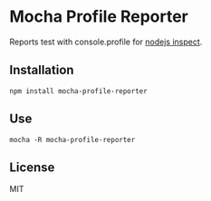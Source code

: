 Mocha Profile Reporter
======================

Reports test with console.profile for [nodejs inspect](https://medium.com/@paul_irish/debugging-node-js-nightlies-with-chrome-devtools-7c4a1b95ae27).

Installation
------------

    npm install mocha-profile-reporter

Use
---

    mocha -R mocha-profile-reporter

License
-------

MIT
